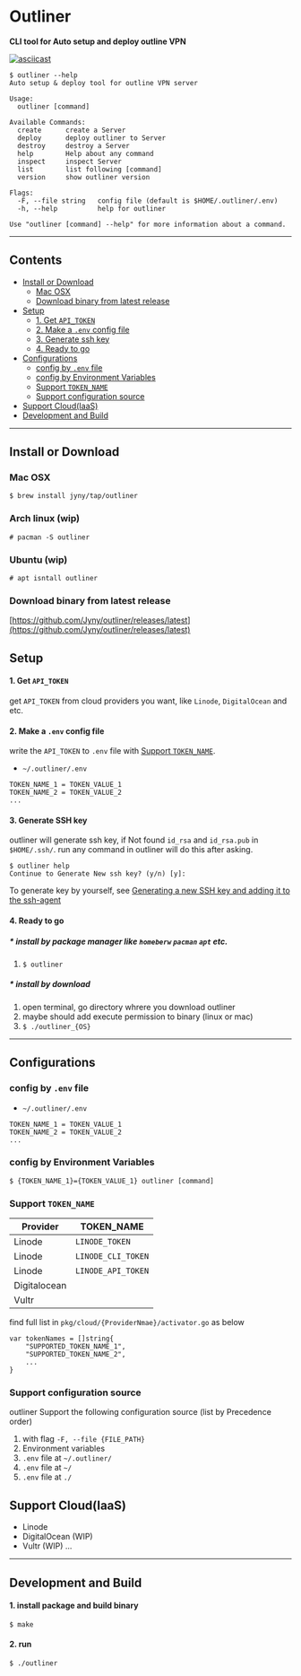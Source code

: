 # Outliner
**CLI tool for Auto setup and deploy outline VPN**

[![asciicast](https://asciinema.org/a/265622.svg)](https://asciinema.org/a/265622)
```
$ outliner --help
Auto setup & deploy tool for outline VPN server

Usage:
  outliner [command]

Available Commands:
  create      create a Server
  deploy      deploy outliner to Server
  destroy     destroy a Server
  help        Help about any command
  inspect     inspect Server
  list        list following [command]
  version     show outliner version

Flags:
  -F, --file string   config file (default is $HOME/.outliner/.env)
  -h, --help          help for outliner

Use "outliner [command] --help" for more information about a command.
```
---

## Contents
- [Install or Download](#install-or-download)
  - [Mac OSX](#mac-osx)
  - [Download binary from latest release](#download-binary-from-latest-release)
- [Setup](#setup)
  - [1. Get `API_TOKEN`](#1-get-api_token)
  - [2. Make a `.env` config file](#2-make-a-env-config-file)
  - [3. Generate ssh key](#3-generate-ssh-key)
  - [4. Ready to go](#4-ready-to-go)
- [Configurations](#configurations)
  - [config by `.env` file](#config-by-env-file)
  - [config by Environment Variables](#config-by-environment-variables)
  - [Support `TOKEN_NAME`](#support-token_name)
  - [Support configuration source](#support-configuration-source)
- [Support Cloud(IaaS)](#support-cloudiaas)
- [Development and Build](#development-and-build)

---

## Install or Download
### Mac OSX
```
$ brew install jyny/tap/outliner
```

### Arch linux (wip)
```
# pacman -S outliner
```

### Ubuntu (wip)
```
# apt isntall outliner
```

### Download binary from latest release
[https://github.com/Jyny/outliner/releases/latest](https://github.com/Jyny/outliner/releases/latest)

## Setup
#### 1. Get `API_TOKEN`
get `API_TOKEN` from cloud providers you want, like `Linode`, `DigitalOcean` and etc.

#### 2. Make a `.env` config file
write the `API_TOKEN` to `.env` file with [Support `TOKEN_NAME`](#support-token_name).
* `~/.outliner/.env`
```
TOKEN_NAME_1 = TOKEN_VALUE_1
TOKEN_NAME_2 = TOKEN_VALUE_2
...
```

#### 3. Generate SSH key
outliner will generate ssh key, if Not found `id_rsa` and `id_rsa.pub` in `$HOME/.ssh/`.
run any command in outliner will do this after asking.
```
$ outliner help
Continue to Generate New ssh key? (y/n) [y]:
```
To generate key by yourself, see [Generating a new SSH key and adding it to the ssh-agent](https://help.github.com/en/enterprise/2.16/user/articles/generating-a-new-ssh-key-and-adding-it-to-the-ssh-agent)

#### 4. Ready to go
##### * install by package manager like `homeberw` `pacman` `apt` etc.
  1. `$ outliner`

##### * install by download
  1. open terminal, go directory whrere you download outliner
  2. maybe should add execute permission to binary (linux or mac)
  3. `$ ./outliner_{OS}`

---

## Configurations
### config by `.env` file
* `~/.outliner/.env`
```
TOKEN_NAME_1 = TOKEN_VALUE_1
TOKEN_NAME_2 = TOKEN_VALUE_2
...
```

### config by Environment Variables
```
$ {TOKEN_NAME_1}={TOKEN_VALUE_1} outliner [command]
```

### Support `TOKEN_NAME`
| Provider     | TOKEN_NAME         | 
| -------------|--------------------|
| Linode       | `LINODE_TOKEN`     |
| Linode       | `LINODE_CLI_TOKEN` |
| Linode       | `LINODE_API_TOKEN` |
| Digitalocean |                    |
| Vultr        |                    |

find full list in `pkg/cloud/{ProviderNmae}/activator.go` as below
```
var tokenNames = []string{
    "SUPPORTED_TOKEN_NAME_1",
    "SUPPORTED_TOKEN_NAME_2",
    ...
}
```

### Support configuration source
outliner Support the following configuration source (list by Precedence order)

1. with flag `-F, --file {FILE_PATH}`
2. Environment variables
3. `.env` file at `~/.outliner/`
4. `.env` file at `~/`
5. `.env` file at `./`

## Support Cloud(IaaS)
* Linode
* DigitalOcean (WIP)
* Vultr (WIP)
...

---

## Development and Build
#### 1. install package and build binary
```
$ make
```
#### 2. run
```
$ ./outliner
```
